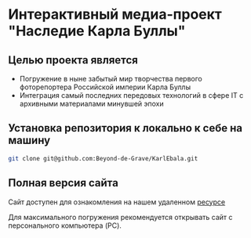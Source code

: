 # Интерактивный медиа-проект "Наследие Карла Буллы"

## Целью проекта является

+ Погружение в ныне забытый мир творчества первого фоторепортера Российской империи Карла Буллы
+ Интеграция самый последних передовых технологий в сфере IT с архивными материалами минувшей эпохи

## Установка репозитория к локально к себе на машину
```bash
git clone git@github.com:Beyond-de-Grave/KarlEbala.git
```

## Полная версия сайта 

Сайт доступен для ознакомления на нашем удаленном [ресурсе][citeDomain]

Для максимального погружения рекомендуется открывать сайт с персонального компьютера (PC).

<!-- [citeIp]: http://141.95.1.217/ "Karl Bulla life" -->
[citeDomain]: https://karl-bulla.life:80/ "Karl Bulla life"
